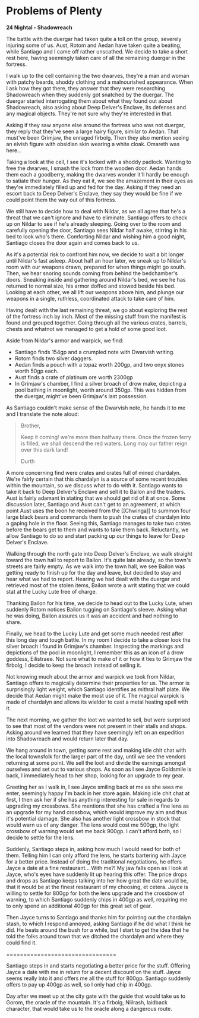 # Problems of Plenty

**24 Nightal - Shadowreach**

The battle with the duergar had taken quite a toll on the group, severely injuring some of us. Aust, Rotom and Aedan have taken quite a beating, while Santiago and I came off rather unscathed. We decide to take a short rest here, having seemingly taken care of all the remaining duergar in the fortress.

I walk up to the cell containing the two dwarves, they're a man and woman with patchy beards, shoddy clothing and a malnourished appearance. When I ask how they got there, they answer that they were researching Shadowreach when they suddenly got snatched by the duergar. The duergar started interrogating them about what they found out about Shadowreach, also asking about Deep Delver's Enclave, its defenses and any magical objects. They're not sure why they're interested in that. 

Asking if they saw anyone else around the fortress who was not duergar, they reply that they've seen a large hairy figure, similar to Aedan. That must've been Grimjaw, the enraged firbolg. Then they also mention seeing an elvish figure with obsidian skin wearing a white cloak. Omareth was here...

Taking a look at the cell, I see it's locked with a shoddy padlock. Wanting to free the dwarves, I smash the lock from the wooden door. Aedan hands them each a goodberry, making the dwarves wonder it'll hardly be enough to satiate their hunger. As they eat it, we see the amazement in their eyes as they're immediately filled up and fed for the day. Asking if they need an escort back to Deep Delver's Enclave, they say they would be fine if we could point them the way out of this fortress.

We still have to decide how to deal with Nildar, as we all agree that he's a threat that we can't ignore and have to eliminate. Santiago offers to check up on Nildar to see if he's already sleeping. Going over to the room and carefully opening the door, Santiago sees Nildar half awake, stirring in his bed to look who's there. Comforting Nildar and wishing him a good night, Santiago closes the door again and comes back to us.

As it's a potential risk to confront him now, we decide to wait a bit longer until Nildar's fast asleep. About half an hour later, we sneak up to Nildar's room with our weapons drawn, prepared for when things might go south. Then, we hear snoring sounds coming from behind the bedchamber's doors. Sneaking inside and gathering around Nildar's bed, we see he has returned to normal size, his armor doffed and stowed beside his bed. Looking at each other, we all lift our weapons above him, and plunge our weapons in a single, ruthless, coordinated attack to take care of him.

Having dealt with the last remaining threat, we go about exploring the rest of the fortress inch by inch. Most of the missing stuff from the manifest is found and grouped together. Going through all the various crates, barrels, chests and whatnot we managed to get a hold of some good loot.

Aside from Nildar's armor and warpick, we find:

- Santiago finds 154gp and a crumpled note with Dwarvish writing.
- Rotom finds two silver daggers.
- Aedan finds a pouch with a topaz worth 200gp, and two onyx stones worth 50gp each.
- Aust finds a crate of platinum ore worth 2300gp
- In Grimjaw's chamber, I find a silver broach of drow make, depicting a pool bathing in moonlight, worth around 350gp. This was hidden from the duergar, might've been Grimjaw's last possession.

As Santiago couldn't make sense of the Dwarvish note, he hands it to me and I translate the note aloud:

> Brother, 
> 
> Keep it coming! we're more then halfway there. Once the frozen ferry is filled, we shall descend the red waters. Long may our father reign over this dark land!  
> 
> Durth

A more concerning find were crates and crates full of mined chardalyn. We're fairly certain that this chardalyn is a source of some recent troubles within the mountain, so we discuss what to do with it. Santiago wants to take it back to Deep Delver's Enclave and sell it to Bailon and the traders. Aust is fairly adamant in stating that we should get rid of it at once. Some discussion later, Santiago and Aust can't get to an agreement, at which point Aust uses the boon he received from the [[Chwinga]] to summon four large black bears and commands them to push the crates of chardalyn into a gaping hole in the floor. Seeing this, Santiago manages to take two crates before the bears get to them and wants to take them back. Reluctantly, we allow Santiago to do so and start packing up our things to leave for Deep Delver's Enclave.

Walking through the north gate into Deep Delver's Enclave, we walk straight toward the town hall to report to Bailon. It's quite late already, so the town's streets are fairly empty. As we walk into the town hall, we see Bailon was getting ready to finish up for the day and leave, but decided to stay and hear what we had to report. Hearing we had dealt with the duergar and retrieved most of the stolen items, Bailon wrote a writ stating that we could stat at the Lucky Lute free of charge.

Thanking Bailon for his time, we decide to head out to the Lucky Lute, when suddenly Rotom notices Bailon tugging on Santiago's sleeve. Asking what he was doing, Bailon assures us it was an accident and had nothing to share.

Finally, we head to the Lucky Lute and get some much needed rest after this long day and tough battle. In my room I decide to take a closer look the silver broach I found in Grimjaw's chamber. Inspecting the markings and depictions of the pool in moonlight, I remember this as an icon of a drow goddess, Eilistraee. Not sure what to make of it or how it ties to Grimjaw the firbolg, I decide to keep the broach instead of selling it.

Not knowing much about the armor and warpick we took from Nildar, Santiago offers to magically determine their properties for us. The armor is surprisingly light weight, which Santiago identifies as mithral half plate. We decide that Aedan might make the most use of it. The magical warpick is made of chardalyn and allows its wielder to cast a metal heating spell with it.

The next morning, we gather the loot we wanted to sell, but were surprised to see that most of the vendors were not present in their stalls and shops. Asking around we learned that they have seemingly left on an expedition into Shadowreach and would return later that day.

We hang around in town, getting some rest and making idle chit chat with the local townsfolk for the larger part of the day, until we see the vendors returning at some point. We sell the loot and divide the earnings amongst ourselves and set out to various shops. As soon as I see Jayce Goldsmile is back, I immediately head to her shop, looking for an upgrade to my gear.

Greeting her as I walk in, I see Jayce smiling back at me as she sees me enter, seemingly happy I'm back in her store again. Making idle chit chat at first, I then ask her if she has anything interesting for sale in regards to upgrading my crossbows. She mentions that she has crafted a fine lens as an upgrade for my hand crossbow, which would improve my aim and thus it's potential damage. She also has another light crossbow in stock that would warn us of any danger. The lens would cost me 500gp, the light crossbow of warning would set me back 900gp. I can't afford both, so I decide to settle for the lens. 

Suddenly, Santiago steps in, asking how much I would need for both of them. Telling him I can only afford the lens, he starts bartering with Jayce for a better price. Instead of doing the traditional negotiations, he offers Jayce a date at a fine restaurant... With me?! My jaw falls open as I look at Jayce, who's eyes have suddenly lit up hearing this offer. The price drops and drops as Santiago keeps talking into her how great the date would be, that it would be at the finest restaurant of my choosing, et cetera. Jayce is willing to settle for 800gp for both the lens upgrade and the crossbow of warning, to which Santiago suddenly chips in 400gp as well, requiring me to only spend an additional 400gp for this great set of gear.

Then Jayce turns to Santiago and thanks him for pointing out the chardalyn stash, to which I respond annoyed, asking Santiago if he did what I think he did. He beats around the bush for a while, but I start to get the idea that he told the folks around town that we ditched the chardalyn and where they could find it.

================================

Santiago steps in and starts negotiating a better price for the stuff. Offering Jayce a date with me in return for a decent discount on the stuff. Jayce seems really into it and offers me all the stuff for 800gp. Santiago suddenly offers to pay up 400gp as well, so I only had chip in 400gp.

Day after we meet up at the city gate with the guide that would take us to Gorom, the oracle of the mountain. It's a firbolg, Niilrash, laidback character, that would take us to the oracle along a dangerous route.